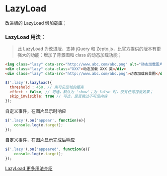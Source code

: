 # LazyLoad
改进版的 LazyLoad 懒加载库；

### LazyLoad 用法：
> 此 LazyLoad 为改进版，支持 jQuery 和 Zepto.js，比官方提供的版本有更强大的功能：增加了背景图和 class 的动态加载功能；
```html
<img class="lazy" data-src="http://www.abc.com/abc.png" alt="动态加载图片">
<div class="lazy" data-class="XXX">动态加载 XXX 类</div>
<div class="lazy" data-src="http://www.abc.com/abc.png">动态加载背景图</div>
```
```js
$('.lazy').lazyload({
  threshold : 450, // 离可见区域的距离 
  effect : false, // 可选，默认为 'show'；为 false 时，没有任何视觉效果；
  skip_invisible: true // 可选，是否跳过不可见内容
});
```

自定义事件，在图片显示时响应
```js
$('.lazy').on('appear', function(e){
    console.log(e.target);
});
```
自定义事件，在图片显示完成后响应
```js
$('.lazy').on('appeared', function(e){
    console.log(e.target);
});
```

[LazyLoad 更多用法介绍](http://www.appelsiini.net/projects/lazyload)
